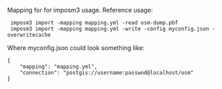 Mapping for for imposm3 usage. 
Reference usage:

````
 imposm3 import -mapping mapping.yml -read osm-dump.pbf 
 imposm3 import -mapping mapping.yml -write -config myconfig.json -overwritecache
````

Where myconfig.json could look something like:

````
{
    "mapping": "mapping.yml",
    "connection": "postgis://username:passwod@localhost/osm"
}
````
